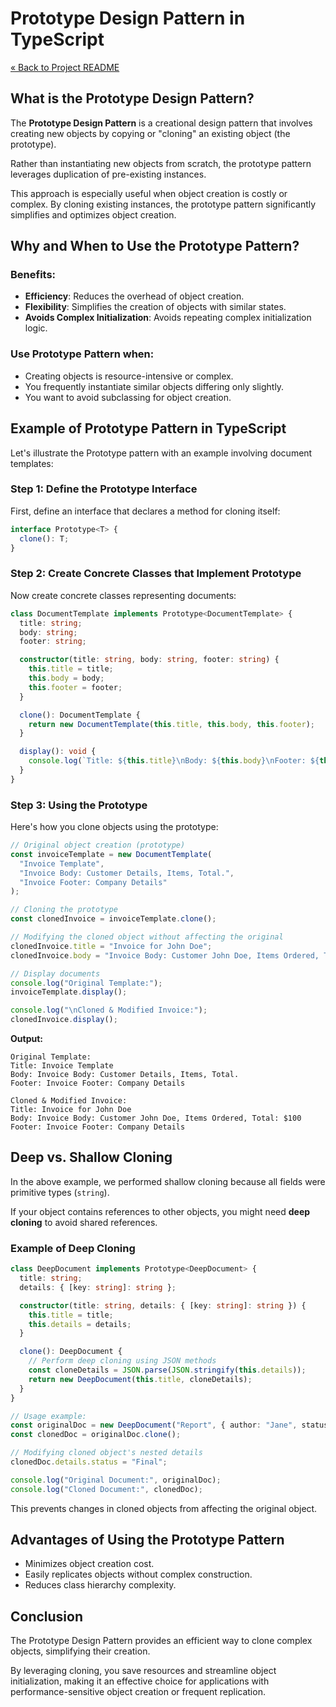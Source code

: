 # Prototype Design Pattern in TypeScript

[« Back to Project README](../../README.md)

## What is the Prototype Design Pattern?

The **Prototype Design Pattern** is a creational design pattern that involves creating new objects by copying or "cloning" an existing object (the prototype). 

Rather than instantiating new objects from scratch, the prototype pattern leverages duplication of pre-existing instances.

This approach is especially useful when object creation is costly or complex. By cloning existing instances, the prototype pattern significantly simplifies and optimizes object creation.

## Why and When to Use the Prototype Pattern?

### Benefits:
- **Efficiency**: Reduces the overhead of object creation.
- **Flexibility**: Simplifies the creation of objects with similar states.
- **Avoids Complex Initialization**: Avoids repeating complex initialization logic.

### Use Prototype Pattern when:
- Creating objects is resource-intensive or complex.
- You frequently instantiate similar objects differing only slightly.
- You want to avoid subclassing for object creation.

## Example of Prototype Pattern in TypeScript

Let's illustrate the Prototype pattern with an example involving document templates:

### Step 1: Define the Prototype Interface

First, define an interface that declares a method for cloning itself:

```typescript
interface Prototype<T> {
  clone(): T;
}
```

### Step 2: Create Concrete Classes that Implement Prototype

Now create concrete classes representing documents:

```typescript
class DocumentTemplate implements Prototype<DocumentTemplate> {
  title: string;
  body: string;
  footer: string;

  constructor(title: string, body: string, footer: string) {
    this.title = title;
    this.body = body;
    this.footer = footer;
  }

  clone(): DocumentTemplate {
    return new DocumentTemplate(this.title, this.body, this.footer);
  }

  display(): void {
    console.log(`Title: ${this.title}\nBody: ${this.body}\nFooter: ${this.footer}`);
  }
}
```

### Step 3: Using the Prototype

Here's how you clone objects using the prototype:

```typescript
// Original object creation (prototype)
const invoiceTemplate = new DocumentTemplate(
  "Invoice Template",
  "Invoice Body: Customer Details, Items, Total.",
  "Invoice Footer: Company Details"
);

// Cloning the prototype
const clonedInvoice = invoiceTemplate.clone();

// Modifying the cloned object without affecting the original
clonedInvoice.title = "Invoice for John Doe";
clonedInvoice.body = "Invoice Body: Customer John Doe, Items Ordered, Total: $100";

// Display documents
console.log("Original Template:");
invoiceTemplate.display();

console.log("\nCloned & Modified Invoice:");
clonedInvoice.display();
```

**Output:**
```
Original Template:
Title: Invoice Template
Body: Invoice Body: Customer Details, Items, Total.
Footer: Invoice Footer: Company Details

Cloned & Modified Invoice:
Title: Invoice for John Doe
Body: Invoice Body: Customer John Doe, Items Ordered, Total: $100
Footer: Invoice Footer: Company Details
```

## Deep vs. Shallow Cloning

In the above example, we performed shallow cloning because all fields were primitive types (`string`). 

If your object contains references to other objects, you might need **deep cloning** to avoid shared references.

### Example of Deep Cloning

```typescript
class DeepDocument implements Prototype<DeepDocument> {
  title: string;
  details: { [key: string]: string };

  constructor(title: string, details: { [key: string]: string }) {
    this.title = title;
    this.details = details;
  }

  clone(): DeepDocument {
    // Perform deep cloning using JSON methods
    const cloneDetails = JSON.parse(JSON.stringify(this.details));
    return new DeepDocument(this.title, cloneDetails);
  }
}

// Usage example:
const originalDoc = new DeepDocument("Report", { author: "Jane", status: "Draft" });
const clonedDoc = originalDoc.clone();

// Modifying cloned object's nested details
clonedDoc.details.status = "Final";

console.log("Original Document:", originalDoc);
console.log("Cloned Document:", clonedDoc);
```

This prevents changes in cloned objects from affecting the original object.

## Advantages of Using the Prototype Pattern

- Minimizes object creation cost.
- Easily replicates objects without complex construction.
- Reduces class hierarchy complexity.

## Conclusion

The Prototype Design Pattern provides an efficient way to clone complex objects, simplifying their creation. 

By leveraging cloning, you save resources and streamline object initialization, making it an effective choice for applications with performance-sensitive object creation or frequent replication.
